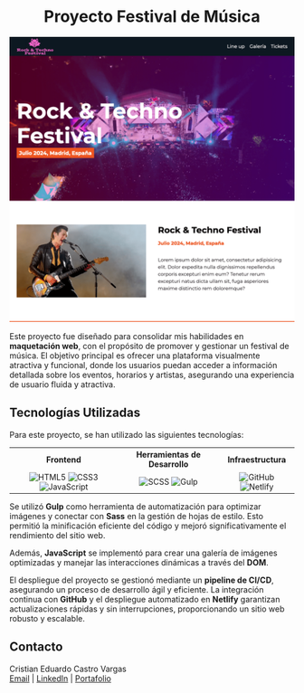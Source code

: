 <h1 align="center">Proyecto Festival de Música</h1>

<p align="center">
  <img src="./build/img/readme/festival-readme.png" alt="img" />
</p>

Este proyecto fue diseñado para consolidar mis habilidades en <strong>maquetación web</strong>, con el propósito de promover y
gestionar un festival de música. El objetivo principal es ofrecer una plataforma visualmente atractiva y funcional,
donde los usuarios puedan acceder a información detallada sobre los eventos, horarios y artistas, asegurando una
experiencia de usuario fluida y atractiva.


## Tecnologías Utilizadas

Para este proyecto, se han utilizado las siguientes tecnologías:

<table align="center">
  <tr align="center">
    <th><strong>Frontend</strong></th>
    <th><strong>Herramientas de Desarrollo</strong></th>
    <th><strong>Infraestructura</strong></th>
  </tr>
  <tr align="center">
    <td>
      <img src="https://img.shields.io/badge/HTML5-E34F26?logo=html5&logoColor=white" alt="HTML5">
      <img src="https://img.shields.io/badge/CSS3-1572B6?logo=css3&logoColor=white" alt="CSS3">
      <img src="https://img.shields.io/badge/JavaScript-F7DF1E?logo=javascript&logoColor=black" alt="JavaScript">
    </td>
    <td>
      <img src="https://img.shields.io/badge/SCSS-CC6699?logo=sass&logoColor=white" alt="SCSS">
      <img src="https://img.shields.io/badge/Gulp-CF4647?logo=gulp&logoColor=white" alt="Gulp">
    </td>
    <td>
      <img src="https://img.shields.io/badge/GitHub-100000?logo=github&logoColor=white" alt="GitHub">
      <img src="https://img.shields.io/badge/Netlify-00C7B7?logo=netlify&logoColor=white" alt="Netlify">
    </td>
  </tr>
</table>

Se utilizó <strong>Gulp</strong> como herramienta de automatización para optimizar imágenes y
conectar con <strong>Sass</strong> en la gestión de hojas de estilo. Esto permitió la minificación eficiente del
código y mejoró significativamente el rendimiento del sitio web.
            
Además, <strong>JavaScript</strong> se implementó para crear una galería de imágenes optimizadas y manejar las
interacciones dinámicas a través del <strong>DOM</strong>.
            
El despliegue del proyecto se gestionó mediante un <strong>pipeline de CI/CD</strong>, asegurando un proceso de desarrollo ágil y
eficiente. La integración continua con <strong>GitHub</strong> y el despliegue automatizado en <strong>Netlify</strong> 
garantizan actualizaciones rápidas y sin interrupciones, proporcionando un sitio web robusto y escalable.


## Contacto

Cristian Eduardo Castro Vargas  
[Email](cj.94@hotmail.com) | [LinkedIn](https://www.linkedin.com/in/cristian-castro-vargas/) | [Portafolio](https://cristian-castro.com/)
